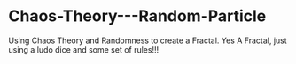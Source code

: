 # Chaos-Theory---Random-Particle
Using Chaos Theory and Randomness to create a Fractal. Yes A Fractal, just using a ludo dice and some set of rules!!!
